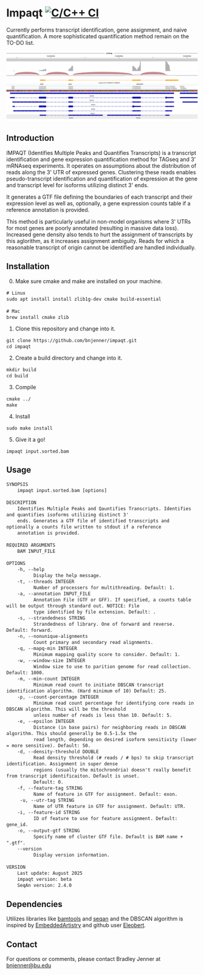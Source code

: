 # Impaqt [![C/C++ CI](https://github.com/bnjenner/impaqt/actions/workflows/c-cpp.yml/badge.svg)](https://github.com/bnjenner/impaqt/actions/workflows/c-cpp.yml)
Currently performs transcript identification, gene assignment, and naive quantification. 
A more sophisticated quantification method remain on the TO-DO list.

![ ](./docs/example.png)

## Introduction

IMPAQT (Identifies Multiple Peaks and Quantifies Transcripts) is a transcript
identification and gene expression quantification method for TAGseq and
3' mRNAseq experiments. It operates on assumptions about the distribution 
of reads along the 3' UTR of expressed genes. Clustering these reads 
enables pseudo-transcript identification and quantification of expression at the 
gene and transcript level for isoforms utilizing distinct 3' ends. 

It generates a GTF file defining the boundaries of each transcript and their 
expression level as well as, optionally, a gene expression counts table 
if a reference annotation is provided. 

This method is particularly useful in non-model organisms where 3' UTRs for 
most genes are poorly annotated (resulting in massive data loss). Increased
gene density also tends to hurt the assignment of transcripts by this 
aglorithm, as it increases assignment ambiguity. Reads for which a reasonable
transcript of origin cannot be identified are handled individually. 

## Installation

0. Make sure cmake and make are installed on your machine.

```
# Linux
sudo apt install install zlib1g-dev cmake build-essential

# Mac
brew install cmake zlib
```


1. Clone this repository and change into it.
```
git clone https://github.com/bnjenner/impaqt.git
cd impaqt
```

2. Create a build directory and change into it.
```
mkdir build
cd build
```

3. Compile
```
cmake ../
make
```

4. Install
```
sudo make install
```

5. Give it a go! 
```
impaqt input.sorted.bam
```

## Usage
```
SYNOPSIS
    impaqt input.sorted.bam [options]

DESCRIPTION
    Identifies Multiple Peaks and Qauntifies Transcripts. Identifies and quantifies isoforms utilizing distinct 3'
    ends. Generates a GTF file of identified transcripts and optionally a counts file written to stdout if a reference
    annotation is provided.

REQUIRED ARGUMENTS
    BAM INPUT_FILE

OPTIONS
    -h, --help
          Display the help message.
    -t, --threads INTEGER
          Number of processers for multithreading. Default: 1.
    -a, --annotation INPUT_FILE
          Annotation File (GTF or GFF). If specified, a counts table will be output through standard out. NOTICE: File
          type identified by file extension. Default: .
    -s, --strandedness STRING
          Strandedness of library. One of forward and reverse. Default: forward.
    -n, --nonunique-alignments
          Count primary and secondary read alignments.
    -q, --mapq-min INTEGER
          Minimum mapping quality score to consider. Default: 1.
    -w, --window-size INTEGER
          Window size to use to parition genome for read collection. Default: 1000.
    -m, --min-count INTEGER
          Minimum read count to initiate DBSCAN transcript identification algorithm. (Hard minimum of 10) Default: 25.
    -p, --count-percentage INTEGER
          Minimum read count percentage for identifying core reads in DBSCAN algorithm. This will be the threshold
          unless number of reads is less than 10. Default: 5.
    -e, --epsilon INTEGER
          Distance (in base pairs) for neighboring reads in DBSCAN algorithm. This should generally be 0.5-1.5x the
          read length, depending on desired isoform sensitivity (lower = more sensitive). Default: 50.
    -d, --density-threshold DOUBLE
          Read density threshold (# reads / # bps) to skip transcript identification. Assignment in super dense
          regions (usually the mitochrondria) doesn't really benefit from transcript identificaiton. Default is unset.
          Default: 0.
    -f, --feature-tag STRING
          Name of feature in GTF for assignment. Default: exon.
     -u, --utr-tag STRING
          Name of UTR feature in GTF for assignment. Default: UTR.
    -i, --feature-id STRING
          ID of feature to use for feature assignment. Default: gene_id.
    -o, --output-gtf STRING
          Specify name of cluster GTF file. Default is BAM name + ".gtf".
    --version
          Display version information.

VERSION
    Last update: August 2025
    impaqt version: beta
    SeqAn version: 2.4.0
```

## Dependencies
Utilizes libraries like [bamtools](https://github.com/pezmaster31/bamtools) and [seqan](https://github.com/seqan/seqan) and the DBSCAN algorithm is inspired by [EmbeddedArtistry](https://github.com/embeddedartistry/embedded-resources/blob/master/examples/cpp/dispatch.cpp) and github user [Eleobert](https://github.com/Eleobert/dbscan/blob/master/dbscan.cpp).

## Contact
For questions or comments, please contact
Bradley Jenner at <bnjenner@bu.edu>



